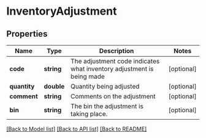 # InventoryAdjustment

## Properties
Name | Type | Description | Notes
------------ | ------------- | ------------- | -------------
**code** | **string** | The adjustment code indicates what inventory adjustment is being made | [optional] 
**quantity** | **double** | Quantity being adjusted | [optional] 
**comment** | **string** | Comments on the adjustment | [optional] 
**bin** | **string** | The bin the adjustment is taking place. | [optional] 

[[Back to Model list]](../README.md#documentation-for-models) [[Back to API list]](../README.md#documentation-for-api-endpoints) [[Back to README]](../README.md)


